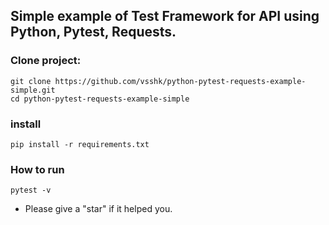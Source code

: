 ## Simple example of Test Framework for API using Python, Pytest, Requests.

### Clone project:
```
git clone https://github.com/vsshk/python-pytest-requests-example-simple.git
cd python-pytest-requests-example-simple
```
### install
```
pip install -r requirements.txt
```
### How to run
```
pytest -v
```
* Please give a "star" if it helped you.

